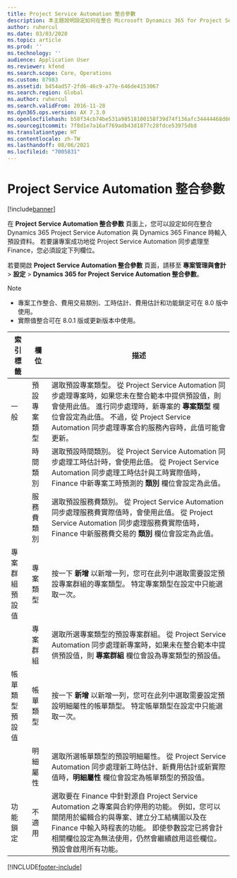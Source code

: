 ```yaml
---
title: Project Service Automation 整合參數
description: 本主題說明設定如何在整合 Microsoft Dynamics 365 for Project Service Automation 與 Microsoft Dynamics 365 Finance 時輸入預設資料的方法。
author: ruhercul
ms.date: 03/03/2020
ms.topic: article
ms.prod: ''
ms.technology: ''
audience: Application User
ms.reviewer: kfend
ms.search.scope: Core, Operations
ms.custom: 87983
ms.assetid: b454ad57-2fd6-46c9-a77e-646de4153067
ms.search.region: Global
ms.author: ruhercul
ms.search.validFrom: 2016-11-28
ms.dyn365.ops.version: AX 7.3.0
ms.openlocfilehash: b58f34cb74be531a98518100158f39d74f136afc34444468d666cd4e9394af6f
ms.sourcegitcommit: 7f8d1e7a16af769adb43d1877c28fdce53975db8
ms.translationtype: HT
ms.contentlocale: zh-TW
ms.lasthandoff: 08/06/2021
ms.locfileid: "7005831"
---
```

# <a name="project-service-automation-integration-parameters"></a>Project Service Automation 整合參數

[!include[banner](../includes/banner.md)]

在 **Project Service Automation 整合參數** 頁面上，您可以設定如何在整合 Dynamics 365 Project Service Automation 與 Dynamics 365 Finance 時輸入預設資料。 若要讓專案成功地從 Project Service Automation 同步處理至 Finance，您必須設定下列欄位。

若要開啟 **Project Service Automation 整合參數** 頁面，請移至 **專案管理與會計** \> **設定** \> **Dynamics 365 for Project Service Automation 整合參數**。 

> [!NOTE]
> - 專案工作整合、費用交易類別、工時估計、費用估計和功能鎖定可在 8.0 版中使用。
> - 實際值整合可在 8.0.1 版或更新版本中使用。


| 索引標籤                    | 欄位                | 描述 |
|------------------------|----------------------|-------------|
| 一般                | 預設專案類型 | 選取預設專案類型。 從 Project Service Automation 同步處理專案時，如果您未在整合範本中提供預設值，則會使用此值。 進行同步處理時，新專案的 **專案類型** 欄位會設定為此值。 不過，從 Project Service Automation 同步處理專案合約服務內容時，此值可能會更新。 |
|                        | 時間類別        | 選取預設時間類別。 從 Project Service Automation 同步處理工時估計時，會使用此值。 從 Project Service Automation 同步處理工時估計與工時實際值時，Finance 中新專案工時預測的 **類別** 欄位會設定為此值。 |
|                        | 服務費類別         | 選取預設服務費類別。 從 Project Service Automation 同步處理服務費實際值時，會使用此值。 從 Project Service Automation 同步處理服務費實際值時，Finance 中新服務費交易的 **類別** 欄位會設定為此值。 |
| 專案群組預設值 | 專案類型         | 按一下 **新增** 以新增一列，您可在此列中選取需要設定預設專案群組的專案類型。 特定專案類型在設定中只能選取一次。 |
|                        | 專案群組        | 選取所選專案類型的預設專案群組。 從 Project Service Automation 同步處理新專案時，如果未在整合範本中提供預設值，則 **專案群組** 欄位會設為專案類型的預設值。 |
| 帳單類型預設值  | 帳單類型         | 按一下 **新增** 以新增一列，您可在此列中選取需要設定預設明細屬性的帳單類型。 特定帳單類型在設定中只能選取一次。 |
|                        | 明細屬性        | 選取所選帳單類型的預設明細屬性。 從 Project Service Automation 同步處理新工時估計、新費用估計或新實際值時，**明細屬性** 欄位會設定為帳單類型的預設值。 |
| 功能鎖定  | 不適用       | 選取要在 Finance 中針對源自 Project Service Automation 之專案與合約停用的功能。 例如，您可以關閉用於編輯合約與專案、建立分工結構圖以及在 Finance 中輸入時程表的功能。 即使參數設定已將會計相關欄位設定為無法使用，仍然會繼續啟用這些欄位。 預設會啟用所有功能。 |


[!INCLUDE[footer-include](../includes/footer-banner.md)]